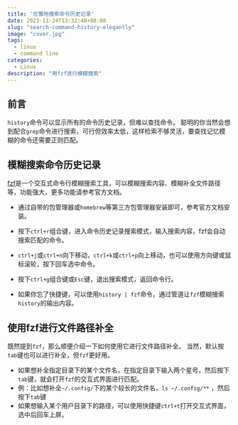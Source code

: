 ```yaml
---
title: '优雅地搜索命令历史记录'
date: 2023-11-24T13:32:48+08:00
slug: "search-command-history-elegantly"
image: "cover.jpg"
tags:
  - linux
  - command line
categories:
  - Linux
description: "用fzf进行模糊搜索"
---
```


## 前言

`history`命令可以显示所有的命令历史记录，但难以查找命令。
聪明的你当然会想到配合`grep`命令进行搜索，可行但效率太低，这样检索不够灵活，要查找记忆模糊的命令还需要正则匹配。

## 模糊搜索命令历史记录

[fzf](https://github.com/junegunn/fzf)是一个交互式命令行模糊搜索工具，可以模糊搜索内容、模糊补全文件路径等，功能强大，更多功能请参考官方文档。

- 通过自带的包管理器或`homebrew`等第三方包管理器安装即可，参考官方文档安装。
- 按下`ctrl+r`组合键，进入命令历史记录搜索模式，输入搜索内容，fzf会自动搜索匹配的命令。
- `ctrl+j`或`ctrl+n`向下移动，`ctrl+k`或`ctrl+p`向上移动，也可以使用方向键或鼠标滚轮，按下回车选中命令。
- 按下`ctrl+g`组合键或`Esc`键，退出搜索模式，返回命令行。

- 如果你忘了快捷键，可以使用`history | fzf`命令，通过管道让`fzf`模糊搜索`history`的输出内容。

## 使用fzf进行文件路径补全

既然提到`fzf`，那么顺便介绍一下如何使用它进行文件路径补全。
当然，默认按`tab`键也可以进行补全，但`fzf`更好用。

- 如果想补全指定目录下的某个文件名，在指定目录下输入两个星号，然后按下`tab`键，就会打开`fzf`的交互式界面进行匹配。
- 例：比如想补全`~/.config/`下的某个较长的文件名，`ls ~/.config/**` ，然后按下`tab`键
- 如果想输入某个用户目录下的路径，可以使用快捷键`ctrl+t`打开交互式界面，选中后回车上屏。
